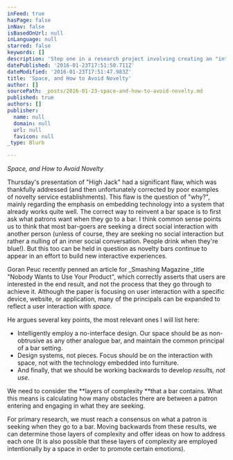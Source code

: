 ```yaml
---
inFeed: true
hasPage: false
inNav: false
isBasedOnUrl: null
inLanguage: null
starred: false
keywords: []
description: 'Step one in a research project involving creating an "interactive bar" setting. January 23rd'
datePublished: '2016-01-23T17:51:50.711Z'
dateModified: '2016-01-23T17:51:47.983Z'
title: 'Space, and How to Avoid Novelty'
author: []
sourcePath: _posts/2016-01-23-space-and-how-to-avoid-novelty.md
published: true
authors: []
publisher:
  name: null
  domain: null
  url: null
  favicon: null
_type: Blurb

---
```

_Space, and How to Avoid Novelty_

Thursday's presentation of "High Jack" had a significant flaw, which was thankfully addressed (and then unfortunately corrected by poor examples of novelty service establishments). This flaw is the question of "why?", mainly regarding the emphasis on embedding technology into a system that already works quite well. The correct way to reinvent a bar space is to first ask what patrons want when they go to a bar. I think common sense points us to think that most bar-goers are seeking a direct social interaction with another person (unless of course, they are seeking no social interaction but rather a nulling of an inner social conversation. People drink when they're blue!). But this too can be held in question as novelty bars continue to appear in an effort to build new interactive experiences.

Goran Peuc recently penned an article for _Smashing Magazine _title "Nobody Wants to Use Your Product", which correctly asserts that users are interested in the end result, and not the process that they go through to achieve it. Although the paper is focusing on user interaction with a specific device, website, or application, many of the principals can be expanded to reflect a user interaction with _space._

He argues several key points, the most relevant ones I will list here:

* Intelligently employ a no-interface design. Our space should be as non-obtrusive as any other analogue bar, and maintain the common principal of a bar setting.
* Design systems, not pieces. Focus should be on the interaction with space, not with the technology embedded into furniture.
* And finally, that we should be working backwards to develop _results, not use._

We need to consider the **layers of complexity **that a bar contains. What this means is calculating how many obstacles there are between a patron entering and engaging in what they are seeking.

For primary research, we must reach a consensus on what a patron is seeking when they go to a bar. Moving backwards from these results, we can determine those layers of complexity and offer ideas on how to address each one (It is also possible that these layers of complexity are employed intentionally by a space in order to promote certain emotions).